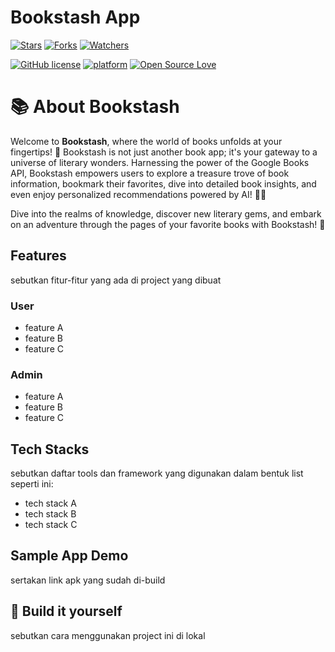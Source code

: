 # Bookstash App
[![Stars](https://img.shields.io/github/stars/ivantendou/bookstash.svg)](https://github.com/ivantendou/bookstash/stargazers)
[![Forks](https://img.shields.io/github/forks/ivantendou/bookstash.svg)](https://github.com/ivantendou/bookstash/network/members)
[![Watchers](https://img.shields.io/github/watchers/ivantendou/bookstash.svg)](https://github.com/ivantendou/bookstash/watchers)

[![GitHub license](https://img.shields.io/badge/License-MIT-blue.svg)](https://github.com/ivantendou/bookstash/blob/main/LICENSE)
[![platform](https://img.shields.io/badge/platform-Flutter-blue.svg)](https://flutter.dev/)
[![Open Source Love](https://badges.frapsoft.com/os/v2/open-source.svg?v=103)](https://github.com/ivantendou/bookstash)

# 📚 About Bookstash
Welcome to **Bookstash**, where the world of books unfolds at your fingertips! 🌟 Bookstash is not just another book app; it's your gateway to a universe of literary wonders. Harnessing the power of the Google Books API, Bookstash empowers users to explore a treasure trove of book information, bookmark their favorites, dive into detailed book insights, and even enjoy personalized recommendations powered by AI! 🤖📖

Dive into the realms of knowledge, discover new literary gems, and embark on an adventure through the pages of your favorite books with Bookstash! 🚀


## Features
sebutkan fitur-fitur yang ada di project yang dibuat

### User
- feature A
- feature B
- feature C

### Admin
- feature A
- feature B
- feature C

## Tech Stacks
sebutkan daftar tools dan framework yang digunakan dalam bentuk list seperti ini:
- tech stack A
- tech stack B
- tech stack C

## Sample App Demo
sertakan link apk yang sudah di-build

## :hammer: Build it yourself 
sebutkan cara menggunakan project ini di lokal
